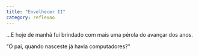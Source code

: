 ```yaml
---
title: "Envelhecer II"
category: reflexao
---
```


...E hoje de manhã fui brindado com mais uma pérola do avançar dos anos.

"Ó pai, quando nasceste já havia computadores?"
